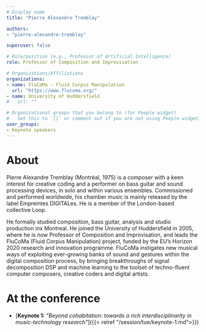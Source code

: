 ```yaml
---
# Display name
title: "Pierre Alexandre Tremblay"

authors:
- "pierre-alexandre-tremblay"

superuser: false

# Role/position (e.g., Professor of Artificial Intelligence)
role: Professor of Composition and Improvisation

# Organizations/Affiliations
organizations:
- name: FluCoMa - Fluid Corpus Manipulation
  url: "https://www.flucoma.org/"
- name: University of Huddersfield
#   url: ""

# Organizational groups that you belong to (for People widget)
#   Set this to `[]` or comment out if you are not using People widget.
user_groups:
- Keynote speakers
---
```


# About

Pierre Alexandre Tremblay (Montréal, 1975) is a composer with a keen interest for creative coding and a performer on bass guitar and sound processing devices, in solo and within various ensembles. Commissioned and performed worldwide, his chamber music is mainly released by the label Empreintes DIGITALes. He is a member of the London-based collective Loop.

He formally studied composition, bass guitar, analysis and studio production inx Montreal. He joined the University of Huddersfield in 2005, where he is now Professor of Composition and Improvisation, and leads the FluCoMa (Fluid Corpus Manipulation) project, funded by the EU’s Horizon 2020 research and innovation programme. FluCoMa instigates new musical ways of exploiting ever-growing banks of sound and gestures within the digital composition process, by bringing breakthroughs of signal decomposition DSP and machine learning to the toolset of techno-fluent computer composers, creative coders and digital artists.


# At the conference

- [**Keynote 1:** *"Beyond cohabitation: towards a rich interdisciplinarity in music-technology research"*]({{< relref "/session/tue/keynote-1.md">}})